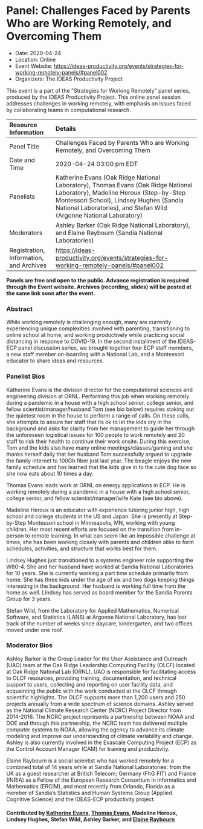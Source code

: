 















			   

<!-- Note: this label does NOT include the trailing colon -->





<!-- Note: this label does NOT include the trailing colon -->





# Panel: Challenges Faced by Parents Who are Working Remotely, and Overcoming Them

- Date: 2020-04-24
- Location: Online
- Event Website: https://ideas-productivity.org/events/strategies-for-working-remotely-panels/#panel002
- Organizers: The IDEAS Productivity Project
			   
This event is a part of the "Strategies for Working Remotely" 
panel series, produced by the IDEAS Productivity
Project.
This online panel session addresses challenges in working remotely, with emphasis on issues faced by collaborating teams in computational research.

Resource Information | Details
:--- | :---			   
Panel Title | Challenges Faced by Parents Who are Working Remotely, and Overcoming Them
Date and Time | 2020-04-24 03:00 pm EDT
Panelists | Katherine Evans (Oak Ridge National Laboratory), Thomas Evans (Oak Ridge National Laboratory), Madeline Heroux (Step-by-Step Montessori School), Lindsey Hughes (Sandia National Laboratories),  and Stefan Wild (Argonne National Laboratory)
Moderators | Ashley Barker (Oak Ridge National Laboratory),  and Elaine Raybourn (Sandia National Laboratories)
Registration, Information, and Archives | 	<https://ideas-productivity.org/events/strategies-for-working-remotely-panels/#panel002>	   

**Panels are free and open to the public. Advance registration is required through the Event website. Archives (recording, slides) will be posted at the same link soon after the event.**

### Abstract
<p>While working remotely is challenging enough, many are currently
experiencing unique complexities involved with parenting,
transitioning to online school at home, and working productively while
practicing social distancing in response to COVID-19.  In the second
installment of the IDEAS-ECP panel discussion series, we brought
together four ECP staff members, a new staff member on-boarding with a
National Lab, and a Montessori educator to share ideas and resources.</p>



### Panelist Bios
<p>Katherine Evans is the division director for the computational
sciences and engineering division at ORNL. Performing this job when
working remotely during a pandemic in a house with a high school
senior, college senior, and fellow scientist/manager/husband Tom (see
bio below) requires staking out the quietest room in the house to
perform a range of calls. On these calls, she attempts to assure her
staff that its ok to let the kids cry in the background and asks for
clarity from her management to guide her through the unforeseen
logistical issues for 100 people to work remotely and 20 staff to risk
their health to continue their work onsite.  During this exercise, Tom
and the kids also have many online meetings/classes/gaming and she
thanks herself daily that her husband Tom successfully argued to
upgrade the family internet to 100Gb fiber just last year. The beagle
enjoys the new family schedule and has learned that the kids give in
to the cute dog face so she now eats about 10 times a day.</p>
<p>Thomas Evans leads work at ORNL on energy applications in ECP.  He is
working remotely during a pandemic in a house with a high school
senior, college senior, and fellow scientist/manager/wife Kate (see
bio above).</p>
<p>Madeline Heroux is an educator with experience tutoring junior high,
high school and college students in the US and Japan.  She is
presently at Step-by-Step Montessori school in Minneapolis, MN,
working with young children. Her most recent efforts are focused on
the transition from in-person to remote learning.  In what can seem
like an impossible challenge at times, she has been working closely
with parents and children alike to form schedules, activities, and
structure that works best for them.</p>
<p>Lindsey Hughes just transitioned to a systems engineer role supporting
the W80-4. She and her husband have worked at Sandia National
Laboratories for 10 years. She is currently working a part time
schedule primarily from home. She has three kids under the age of six
and two dogs keeping things interesting in the background. Her husband
is working full time from the home as well. Lindsey has served as
board member for the Sandia Parents Group for 3 years.</p>
<p>Stefan Wild, from the Laboratory for Applied Mathematics, Numerical
Software, and Statistics (LANS) at Argonne National Laboratory, has
lost track of the number of weeks since daycare, kindergarten, and two
offices moved under one roof.</p>

    


### Moderator Bios
<p>Ashley Barker is the Group Leader for the User Assistance and Outreach
(UAO) team at the Oak Ridge Leadership Computing Facility (OLCF)
located at Oak Ridge National Lab (ORNL). UAO is responsible for
facilitating access to OLCF resources, providing training,
documentation, and technical support to users, collecting and
reporting on user facility data, and acquainting the public with the
work conducted at the OLCF through scientific highlights. The OLCF
supports more than 1,200 users and 250 projects annually from a wide
spectrum of science domains. Ashley served as the National Climate
Research Center (NCRC) Project Director from 2014-2016. The NCRC
project represents a partnership between NOAA and DOE and through this
partnership, the NCRC team has delivered multiple computer systems to
NOAA, allowing the agency to advance its climate modeling and improve
our understanding of climate variability and change. Ashley is also
currently involved in the Exascale Computing Project (ECP) as the
Control Account Manager (CAM) for training and productivity.</p>
<p>Elaine Raybourn is a social scientist who has worked remotely for a
combined total of 14 years while at Sandia National Laboratories: from
the UK as a guest researcher at British Telecom; Germany (FhG FIT) and
France (INRIA) as a Fellow of the European Research Consortium in
Informatics and Mathematics (ERCIM), and most recently from Orlando,
Florida as a member of Sandia’s Statistics and Human Systems Group
(Applied Cognitive Science) and the IDEAS-ECP productivity project.</p>

    

#### Contributed by [Katherine Evans](https://github.com/kevans32 "Katherine Evans GitHub profile"), [Thomas Evans](https://github.com/tmdelellis "Thomas Evans GitHub profile"), Madeline Heroux, Lindsey Hughes, Stefan Wild, Ashley Barker, and [Elaine Raybourn](https://github.com/elaineraybourn "Elaine Raybourn GitHub profile")

<!---
Publish: yes
Categories: skills
Topics: online learning
Level: 2
Prerequisites: default
Aggregate: none
--->







